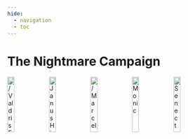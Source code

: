 ```yaml
---
hide:
  - navigation
  - toc
---
```


# The Nightmare Campaign

<a href="https://half-guinea-press.github.io/Nightmare_Campaign/players/Valdris_Fossic/"><img src="https://half-guinea-press.github.io/Nightmare_Campaign/images/Valdris Fossic.jpg" alt="/Valdris Fossic" style="width:18%"></a>
<a href="https://half-guinea-press.github.io/Nightmare_Campaign/players/Janus_Hindemith/"><img src="https://half-guinea-press.github.io/Nightmare_Campaign/images/Janus_Hindemith.jpg" alt="Janus Hindemith" style="width:18%"></a>
<a href="https://half-guinea-press.github.io/Nightmare_Campaign/players/Marcelo_Mecanico/"><img src="https://half-guinea-press.github.io/Nightmare_Campaign/images/Marcelo_Mecanico.jpg" alt="/Marcelo Mecanico" style="width:18%"></a>
<a href="https://half-guinea-press.github.io/Nightmare_Campaign/players/Monic/"><img src="https://half-guinea-press.github.io/Nightmare_Campaign/images/Gargoyle_SunSoulMonk.jpg" alt="Monic" style="width:18%"></a>
<a href="https://half-guinea-press.github.io/Nightmare_Campaign/players/Senectus_Caruso/"><img src="https://half-guinea-press.github.io/Nightmare_Campaign/images/Senectus_Caruso.jpg" alt="Senectus Caruso" style="width:18%"></a>

